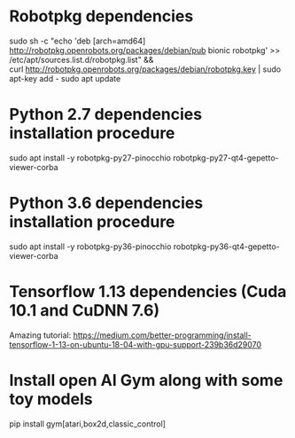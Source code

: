 # Robotpkg dependencies
sudo sh -c "echo 'deb [arch=amd64] http://robotpkg.openrobots.org/packages/debian/pub bionic robotpkg' >> /etc/apt/sources.list.d/robotpkg.list" && \
curl http://robotpkg.openrobots.org/packages/debian/robotpkg.key | sudo apt-key add -
sudo apt update

# Python 2.7 dependencies installation procedure
sudo apt install -y robotpkg-py27-pinocchio robotpkg-py27-qt4-gepetto-viewer-corba

# Python 3.6 dependencies installation procedure
sudo apt install -y robotpkg-py36-pinocchio robotpkg-py36-qt4-gepetto-viewer-corba

# Tensorflow 1.13 dependencies (Cuda 10.1 and CuDNN 7.6)
Amazing tutorial: https://medium.com/better-programming/install-tensorflow-1-13-on-ubuntu-18-04-with-gpu-support-239b36d29070

# Install open AI Gym along with some toy models
pip install gym[atari,box2d,classic_control]
